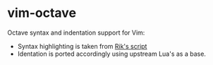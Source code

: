 # vim-octave

Octave syntax and indentation support for Vim:

* Syntax highlighting is taken from
  [Rik's script](https://www.vim.org/scripts/script.php?script_id=3600)
* Identation is ported accordingly using upstream Lua's as a base.
